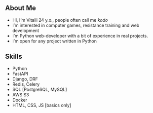 ## About Me
- Hi, I’m Vitalii 24 y.o., people often call me _kodo_
- I’m interested in computer games, resistance training and web development
- I’m Python web-developer with a bit of experience in real projects.
- I’m open for any project written in Python

## Skills
- Python
- FastAPI
- Django, DRF
- Redis, Celery
- SQL [PostgreSQL, MySQL]
- AWS S3
- Docker
- HTML, CSS, JS [basics only]
<!---
xKuroiUsagix/xKuroiUsagix is a ✨ special ✨ repository because its `README.md` (this file) appears on your GitHub profile.
You can click the Preview link to take a look at your changes.
--->
